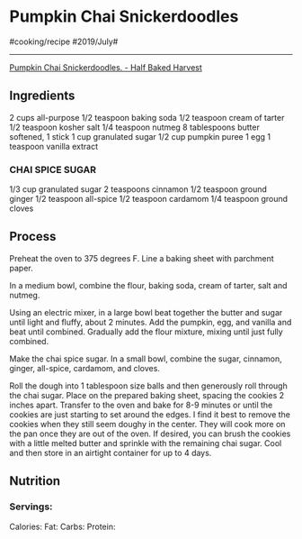 # Pumpkin Chai Snickerdoodles
#cooking/recipe #2019/July#
- - - -
[Pumpkin Chai Snickerdoodles. - Half Baked Harvest](https://www.halfbakedharvest.com/pumpkin-chai-snickerdoodles/)

## Ingredients
2 cups all-purpose
1/2 teaspoon baking soda
1/2 teaspoon cream of tarter
1/2 teaspoon kosher salt
1/4 teaspoon nutmeg
8 tablespoons butter softened, 1 stick
1 cup granulated sugar
1/2 cup pumpkin puree
1 egg
1 teaspoon vanilla extract

### CHAI SPICE SUGAR
1/3 cup granulated sugar
2 teaspoons cinnamon
1/2 teaspoon ground ginger
1/2 teaspoon all-spice
1/2 teaspoon cardamom
1/4 teaspoon ground cloves

## Process
Preheat the oven to 375 degrees F. Line a baking sheet with parchment paper.

In a medium bowl, combine the flour, baking soda, cream of tarter, salt and nutmeg.

Using an electric mixer, in a large bowl beat together the butter and sugar until light and fluffy, about 2 minutes. Add the pumpkin, egg, and vanilla and beat until combined. Gradually add the flour mixture, mixing until just fully combined.

Make the chai spice sugar. In a small bowl, combine the sugar, cinnamon, ginger, all-spice, cardamom, and cloves.

Roll the dough into 1 tablespoon size balls and then generously roll through the chai sugar. Place on the prepared baking sheet, spacing the cookies 2 inches apart. Transfer to the oven and bake for 8-9 minutes or until the cookies are just starting to set around the edges. I find it best to remove the cookies when they still seem doughy in the center. They will cook more on the pan once they are out of the oven. If desired, you can brush the cookies with a little melted butter and sprinkle with the remaining chai sugar. Cool and then store in an airtight container for up to 4 days.

## Nutrition
### Servings:
Calories: 
Fat: 
Carbs: 
Protein: 
